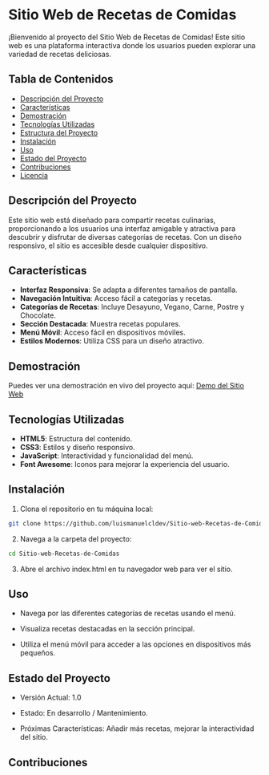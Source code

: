 # Sitio Web de Recetas de Comidas

¡Bienvenido al proyecto del Sitio Web de Recetas de Comidas! Este sitio web es una plataforma interactiva donde los usuarios pueden explorar una variedad de recetas deliciosas.

## Tabla de Contenidos

- [Descripción del Proyecto](#descripción-del-proyecto)
- [Características](#características)
- [Demostración](#demostración)
- [Tecnologías Utilizadas](#tecnologías-utilizadas)
- [Estructura del Proyecto](#estructura-del-proyecto)
- [Instalación](#instalación)
- [Uso](#uso)
- [Estado del Proyecto](#estado-del-proyecto)
- [Contribuciones](#contribuciones)
- [Licencia](#licencia)

## Descripción del Proyecto

Este sitio web está diseñado para compartir recetas culinarias, proporcionando a los usuarios una interfaz amigable y atractiva para descubrir y disfrutar de diversas categorías de recetas. Con un diseño responsivo, el sitio es accesible desde cualquier dispositivo.

## Características

- **Interfaz Responsiva**: Se adapta a diferentes tamaños de pantalla.
- **Navegación Intuitiva**: Acceso fácil a categorías y recetas.
- **Categorías de Recetas**: Incluye Desayuno, Vegano, Carne, Postre y Chocolate.
- **Sección Destacada**: Muestra recetas populares.
- **Menú Móvil**: Acceso fácil en dispositivos móviles.
- **Estilos Modernos**: Utiliza CSS para un diseño atractivo.

## Demostración

Puedes ver una demostración en vivo del proyecto aquí: [Demo del Sitio Web](URL_DE_TU_DEMO)

## Tecnologías Utilizadas

- **HTML5**: Estructura del contenido.
- **CSS3**: Estilos y diseño responsivo.
- **JavaScript**: Interactividad y funcionalidad del menú.
- **Font Awesome**: Iconos para mejorar la experiencia del usuario.

## Instalación

1. Clona el repositorio en tu máquina local:

```bash
git clone https://github.com/luismanuelcldev/Sitio-web-Recetas-de-Comidas.git
```

2. Navega a la carpeta del proyecto:

```bash
cd Sitio-web-Recetas-de-Comidas
```

3. Abre el archivo index.html en tu navegador web para ver el sitio.


## Uso

- Navega por las diferentes categorías de recetas usando el menú.

- Visualiza recetas destacadas en la sección principal.

- Utiliza el menú móvil para acceder a las opciones en dispositivos más pequeños.

## Estado del Proyecto

- Versión Actual: 1.0

- Estado: En desarrollo / Mantenimiento.

- Próximas Características: Añadir más recetas, mejorar la interactividad del sitio.

## Contribuciones
